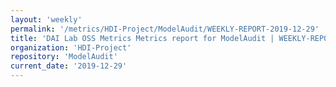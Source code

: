 ```yaml
---
layout: 'weekly'
permalink: '/metrics/HDI-Project/ModelAudit/WEEKLY-REPORT-2019-12-29'
title: 'DAI Lab OSS Metrics Metrics report for ModelAudit | WEEKLY-REPORT-2019-12-29'
organization: 'HDI-Project'
repository: 'ModelAudit'
current_date: '2019-12-29'
---
```


